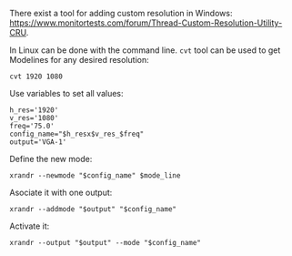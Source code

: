 There exist a tool for adding custom resolution in Windows: <https://www.monitortests.com/forum/Thread-Custom-Resolution-Utility-CRU>.

In Linux can be done with the command line. `cvt` tool can be used to get Modelines for any desired resolution:
```
cvt 1920 1080
```

Use variables to set all values:
```
h_res='1920'
v_res='1080'
freq='75.0'
config_name="$h_resx$v_res_$freq"
output='VGA-1'
```

Define the new mode:
```
xrandr --newmode "$config_name" $mode_line
```

Asociate it with one output:
```
xrandr --addmode "$output" "$config_name"
```

Activate it:
```
xrandr --output "$output" --mode "$config_name"
```